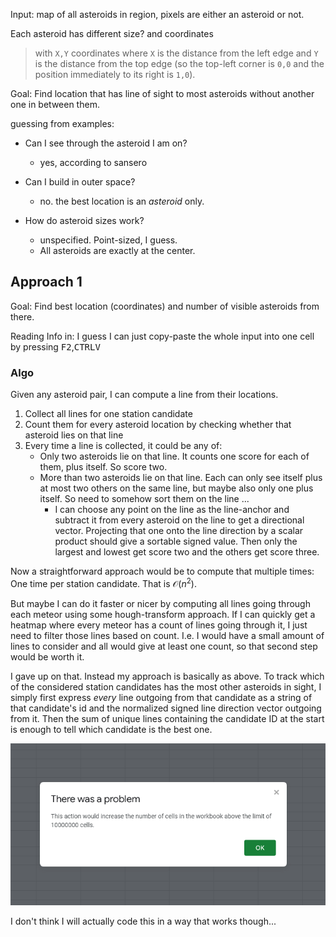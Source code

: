 Input: map of all asteroids in region, pixels are either an asteroid or not.

Each asteroid has different size? and coordinates

>  with `X,Y` coordinates where `X` is the distance from the left edge and `Y` is the distance from the top edge (so the top-left corner is `0,0` and the position immediately to its right is `1,0`).

Goal: Find location that has line of sight to most asteroids without another one in between them.

guessing from examples:

* Can I see through the asteroid I am on?
  * yes, according to sansero
* Can I build in outer space?
  * no. the best location is an *asteroid* only.

* How do asteroid sizes work?
  * unspecified. Point-sized, I guess.
  * All asteroids are exactly at the center.

## Approach 1

Goal: Find best location (coordinates) and number of visible asteroids from there.

Reading Info in: I guess I can just copy-paste the whole input into one cell by pressing <kbd>F2</kbd>,<kbd>CTRL</kbd><kbd>V</kbd>

### Algo

Given any asteroid pair, I can compute a line from their locations.

1. Collect all lines for one station candidate
2. Count them for every asteroid location by checking whether that asteroid lies on that line
3. Every time a line is collected, it could be any of:
   * Only two asteroids lie on that line. It counts one score for each of them, plus itself. So score two.
   * More than two asteroids lie on that line. Each can only see itself plus at most two others on the same line, but maybe also only one plus itself. So need to somehow sort them on the line ...
     * I can choose any point on the line as the line-anchor and subtract it from every asteroid on the line to get a directional vector. Projecting that one onto the line direction by a scalar product should give a sortable signed value. Then only the largest and lowest get score two and the others get score three.

Now a straightforward approach would be to compute that multiple times: One time per station candidate. That is $\mathcal O(n^2)$.

But maybe I can do it faster or nicer by computing all lines going through each meteor using some hough-transform approach. If I can quickly get a heatmap where every meteor has a count of lines going through it, I just need to filter those lines based on count. I.e. I would have a small amount of lines to consider and all would give at least one count, so that second step would be worth it.

I gave up on that. Instead my approach is basically as above. To track which of the considered station candidates has the most other asteroids in sight, I simply first express *every* line outgoing from that candidate as a string of that candidate's id and the normalized signed line direction vector outgoing from it. Then the sum of unique lines containing the candidate ID at the start is enough to tell which candidate is the best one.

![img](notes.assets/unknown.png)

I don't think I will actually code this in a way that works though...
